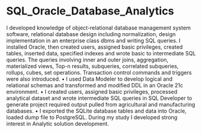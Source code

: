 # SQL_Oracle_Database_Analytics
I developed knowledge of object-relational database management system software, relational database design including
normalization, design implementation in an enterprise class dbms and writing SQL queries. I installed Oracle, then created users,
assigned basic privileges, created tables, inserted data, specified indexes and wrote basic to intermediate SQL queries. The queries
involving inner and outer joins, aggregation, materialized views, Top-n results, subqueries, correlated subqueries, rollups, cubes, set
operations. Transaction control commands and triggers were also introduced.
•	I used Data Modeler to develop logical and relational schemas and transformed and modified DDL in an Oracle 21c environment. 
•	I created users, assigned basic privileges, processed analytical dataset and wrote intermediate SQL queries in SQL Developer to generate project required output pulled from agricultural and manufacturing databases.
•	I exported the SQLite database tables and data into Oracle, loaded dump file to PostgreSQL.
During my study I developed strong interest in Analytic solution development.
